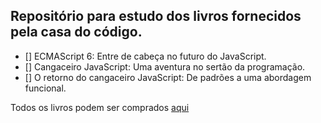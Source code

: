 ## Repositório para estudo dos livros fornecidos pela casa do código.

- [] ECMAScript 6: Entre de cabeça no futuro do JavaScript.
- [] Cangaceiro JavaScript: Uma aventura no sertão da programação.
- [] O retorno do cangaceiro JavaScript: De padrões a uma abordagem funcional.

Todos os livros podem ser comprados [aqui](https://www.casadocodigo.com.br/)
